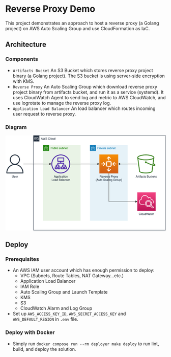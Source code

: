 # Reverse Proxy Demo

This project demonstrates an approach to host a reverse proxy (a Golang project) on AWS Auto Scaling Group and use
CloudFormation as IaC.

## Architecture

### Components

* `Artifacts Bucket` An S3 Bucket which stores reverse proxy project binary (a Golang project). The S3 bucket is using
  server-side encryption with KMS.
* `Reverse Proxy` An Auto Scaling Group which download reverse proxy project binary from artifacts bucket, and run it as
  a service (systemd). It uses CloudWatch Agent to send log and metric to AWS CloudWatch, and use logrotate to manage
  the reverse proxy log.
* `Application Load Balancer` An load balancer which routes incoming user request to reverse proxy.

### Diagram

![Reverse Proxy](./images/reverse_proxy.png "Reverse Proxy")

## Deploy

### Prerequisites

* An AWS IAM user account which has enough permission to deploy:
    * VPC (Subnets, Route Tables, NAT Gateway...etc.)
    * Application Load Balancer
    * IAM Role
    * Auto Scaling Group and Launch Template
    * KMS
    * S3
    * CloudWatch Alarm and Log Group
* Set up `AWS_ACCESS_KEY_ID`, `AWS_SECRET_ACCESS_KEY` and `AWS_DEFAULT_REGION` in `.env` file.

### Deploy with Docker

* Simply run `docker compose run --rm deployer make deploy` to run lint, build, and deploy the solution.
